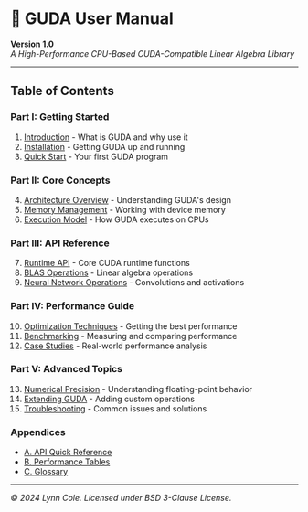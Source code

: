 # 🧀 GUDA User Manual

**Version 1.0**  
*A High-Performance CPU-Based CUDA-Compatible Linear Algebra Library*

---

## Table of Contents

### Part I: Getting Started
1. [Introduction](01-introduction.md) - What is GUDA and why use it
2. [Installation](02-installation.md) - Getting GUDA up and running
3. [Quick Start](03-quickstart.md) - Your first GUDA program

### Part II: Core Concepts
4. [Architecture Overview](04-architecture.md) - Understanding GUDA's design
5. [Memory Management](05-memory.md) - Working with device memory
6. [Execution Model](06-execution.md) - How GUDA executes on CPUs

### Part III: API Reference
7. [Runtime API](07-runtime-api.md) - Core CUDA runtime functions
8. [BLAS Operations](08-blas-api.md) - Linear algebra operations
9. [Neural Network Operations](09-nn-api.md) - Convolutions and activations

### Part IV: Performance Guide
10. [Optimization Techniques](10-optimization.md) - Getting the best performance
11. [Benchmarking](11-benchmarking.md) - Measuring and comparing performance
12. [Case Studies](12-case-studies.md) - Real-world performance analysis

### Part V: Advanced Topics
13. [Numerical Precision](13-numerical-precision.md) - Understanding floating-point behavior
14. [Extending GUDA](14-extending.md) - Adding custom operations
15. [Troubleshooting](15-troubleshooting.md) - Common issues and solutions

### Appendices
- [A. API Quick Reference](appendix-a-api-reference.md)
- [B. Performance Tables](appendix-b-performance.md)
- [C. Glossary](appendix-c-glossary.md)

---

*© 2024 Lynn Cole. Licensed under BSD 3-Clause License.*